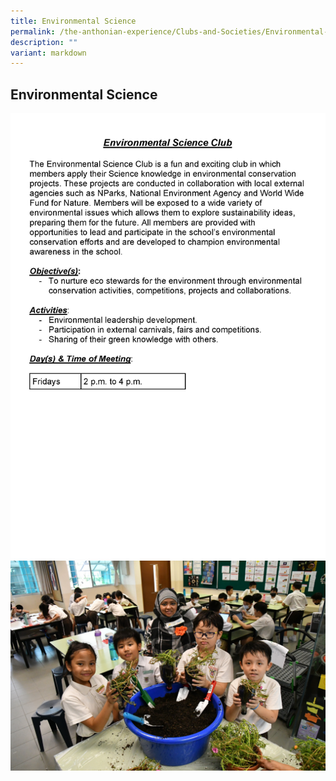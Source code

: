 ```yaml
---
title: Environmental Science
permalink: /the-anthonian-experience/Clubs-and-Societies/Environmental-Science/
description: ""
variant: markdown
---
```

## Environmental Science
![](/images/CCA%20info%202024/2024_SAPS_PSE_CCA_Information_for_website_25_Sep_Page_13.jpg)
![](/images/2023/environment%20club.jpg)